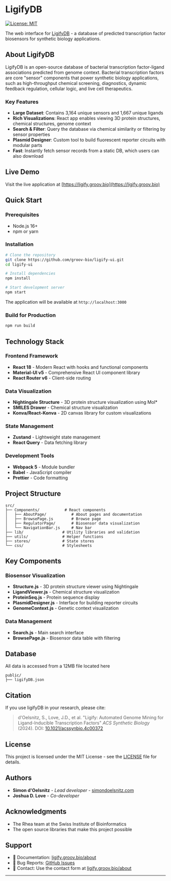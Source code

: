 # LigifyDB

[![License: MIT](https://img.shields.io/badge/License-MIT-yellow.svg)](https://opensource.org/licenses/MIT)

The web interface for [LigifyDB](https://ligify.groov.bio) - a database of predicted transcription factor biosensors for synthetic biology applications.

## About LigifyDB

LigifyDB is an open-source database of bacterial transcription factor-ligand associations predicted from genome context. Bacterial transcription factors are core "sensor" components that power synthetic biology applications, such as high-throughput chemical screening, diagnostics, dynamic feedback regulation, cellular logic, and live cell therapeutics.

### Key Features

- **Large Dataset**: Contains 3,164 unique sensors and 1,667 unique ligands
- **Rich Visualizations**: React app enables viewing 3D protein structures, chemical structures, genome context
- **Search & Filter**: Query the database via chemical similarity or filtering by sensor properties
- **Plasmid Designer**: Custom tool to build fluorescent reporter circuits with modular parts
- **Fast**: Instantly fetch sensor records from a static DB, which users can also download

## Live Demo

Visit the live application at [https://ligify.groov.bio](https://ligify.groov.bio)

## Quick Start

### Prerequisites

- Node.js 16+
- npm or yarn

### Installation

```bash
# Clone the repository
git clone https://github.com/groov-bio/ligify-ui.git
cd ligify-ui

# Install dependencies
npm install

# Start development server
npm start
```

The application will be available at `http://localhost:3000`

### Build for Production

```bash
npm run build
```

## Technology Stack

### Frontend Framework

- **React 18** - Modern React with hooks and functional components
- **Material-UI v5** - Comprehensive React UI component library
- **React Router v6** - Client-side routing

### Data Visualization

- **Nightingale Structure** - 3D protein structure visualization using Mol\*
- **SMILES Drawer** - Chemical structure visualization
- **Konva/React-Konva** - 2D canvas library for custom visualizations

### State Management

- **Zustand** - Lightweight state management
- **React Query** - Data fetching library

### Development Tools

- **Webpack 5** - Module bundler
- **Babel** - JavaScript compiler
- **Prettier** - Code formatting

## Project Structure

```
src/
├── Components/           # React components
│   ├── AboutPage/           # About pages and documentation
│   ├── BrowsePage.js        # Browse page
│   ├── RegulatorPage/       # Biosensor data visualization
│   └── NavigationBar.js     # Nav bar
├── lib/                 # Utility libraries and validation
├── utils/               # Helper functions
├── stores/              # State stores
└── css/                 # Stylesheets
```

## Key Components

### Biosensor Visualization

- **Structure.js** - 3D protein structure viewer using Nightingale
- **LigandViewer.js** - Chemical structure visualization
- **ProteinSeq.js** - Protein sequence display
- **PlasmidDesigner.js** - Interface for building reporter circuits
- **GenomeContext.js** - Genetic context visualization

### Data Management

- **Search.js** - Main search interface
- **BrowsePage.js** - Biosensor data table with filtering

## Database

All data is accessed from a 12MB file located here

```
public/
├── ligifyDB.json
```

## Citation

If you use ligifyDB in your research, please cite:

> d'Oelsnitz, S., Love, J.D., et al. "Ligify: Automated Genome Mining for Ligand-Inducible Transcription Factors" _ACS Synthetic Biology_ (2024). DOI: [10.1021/acssynbio.4c00372](https://doi.org/10.1021/acssynbio.4c00372)

## License

This project is licensed under the MIT License - see the [LICENSE](License) file for details.

## Authors

- **Simon d'Oelsnitz** - _Lead developer_ - [simondoelsnitz.com](https://simondoelsnitz.com)
- **Joshua D. Love** - _Co-developer_

## Acknowledgments

- The Rhea team at the Swiss Institute of Bioinformatics
- The open source libraries that make this project possible

## Support

- 📖 Documentation: [ligify.groov.bio/about](https://ligify.groov.bio/about)
- 🐛 Bug Reports: [GitHub Issues](https://github.com/groov-bio/ligify-ui/issues)
- 💬 Contact: Use the contact form at [ligify.groov.bio/about](https://ligify.groov.bio/about)

---
